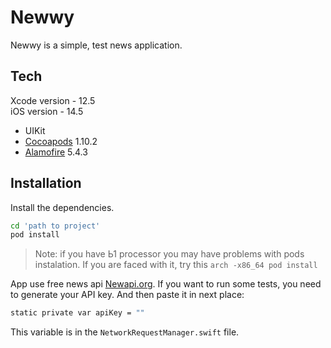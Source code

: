 # Newwy
Newwy is a simple, test news application.

## Tech
Xcode version - 12.5  
iOS version - 14.5

- UIKit
- [Cocoapods](https://cocoapods.org/) 1.10.2
- [Alamofire](https://github.com/Alamofire/Alamofire) 5.4.3

## Installation

Install the dependencies.

```sh
cd 'path to project'
pod install
```

> Note: if you have Ь1 processor you may have problems with pods instalation. If you are faced with it, try this
`arch -x86_64 pod install`

App use free news api [Newapi.org](https://newsapi.org/). If you want to run some tests, you need to generate your API key.
And then paste it in next place:

```sh
static private var apiKey = ""
```
This variable is in the `NetworkRequestManager.swift` file.
